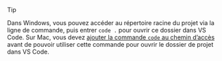 > [!TIP]
> Dans Windows, vous pouvez accéder au répertoire racine du projet via la ligne de commande, puis entrer `code .` pour ouvrir ce dossier dans VS Code. Sur Mac, vous devez [ajouter la commande `code` au chemin d’accès](https://code.visualstudio.com/docs/setup/mac#_launching-from-the-command-line) avant de pouvoir utiliser cette commande pour ouvrir le dossier de projet dans VS Code.
